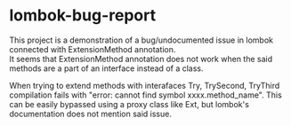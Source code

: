 # lombok-bug-report

This project is a demonstration of a bug/undocumented issue in lombok connected with ExtensionMethod annotation. <br/>
It seems that ExtensionMethod annotation does not work when the said methods are a part of an interface instead of a class. <br/>

When trying to extend methods with interafaces Try, TrySecond, TryThird compilation fails with "error: cannot find symbol xxxx.method_name".
This can be easily bypassed using a proxy class like Ext, but lombok's documentation does not mention said issue.
